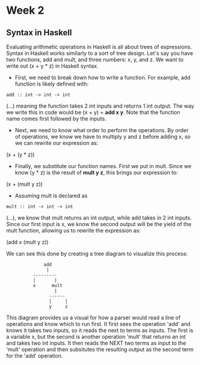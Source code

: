 # Week 2
## Syntax in Haskell
Evaluating arithmetic operations in Haskell is all about trees of expressions. Syntax in Haskell works similarly to a sort of tree design. Let's say you have two functions, add and mult, and three numbers: x, y, and z. We want to write out (x + y * z) in Haskell syntax.

* First, we need to break down how to write a function. For example, add function is likely defined with:
```
add :: int -> int -> int
```
(...) meaning the function takes 2 int inputs and returns 1 int output. The way we write this in code would be (x + y) = **add x y**. Note that the function name comes first followed by the inputs.

* Next, we need to know what order to perform the operations. By order of operations, we know we have to multiply y and z before adding x, so we can rewrite our expression as:

(x + (y * z))

* Finally, we substitute our function names. First we put in mult. Since we know (y * z) is the result of **mult y z**, this brings our expression to:

(x + (mult y z))

* Assuming mult is declared as
```
mult :: int -> int -> int
```
(...), we know that mult returns an int output, while add takes in 2 int inputs. Since our first input is x, we know the second output will be the yield of the mult function, allowing us to rewrite the expression as:

(add x (mult y z))

We can see this done by creating a tree diagram to visualize this process:

```
              add     
               |
          ---------
          |       |
          x      mult
                  |
                ------
                |     |
                y     z
```
This diagram provides us a visual for how a parser would read a line of operations and know which to run first. It first sees the operation 'add' and knows it takes two inputs, so it reads the next to terms as inputs. The first is a variable x, but the second is another operation 'mult' that returns an int and takes two int inputs. It then reads the NEXT two terms as input to the 'mult' operation and then subsitutes the resulting output as the second term for the 'add' operation.
